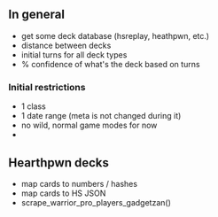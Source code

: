 ## In general

- get some deck database (hsreplay, heathpwn, etc.)
- distance between decks
- initial turns for all deck types 
- % confidence of what's the deck based on turns

### Initial restrictions
- 1 class 
- 1 date range (meta is not changed during it)
- no wild, normal game modes for now
- 

## Hearthpwn decks

- map cards to numbers / hashes
- map cards to HS JSON 
- scrape_warrior_pro_players_gadgetzan()
